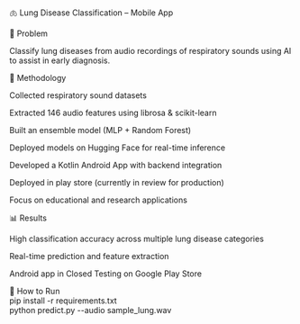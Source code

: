 🫁 Lung Disease Classification – Mobile App  
  
📌 Problem

Classify lung diseases from audio recordings of respiratory sounds using AI to assist in early diagnosis.

🔧 Methodology

Collected respiratory sound datasets

Extracted 146 audio features using librosa & scikit-learn

Built an ensemble model (MLP + Random Forest)

Deployed models on Hugging Face for real-time inference

Developed a Kotlin Android App with backend integration  

Deployed in play store (currently in review for production)

Focus on educational and research applications

📊 Results

High classification accuracy across multiple lung disease categories

Real-time prediction and feature extraction

Android app in Closed Testing on Google Play Store

🚀 How to Run  
pip install -r requirements.txt  
python predict.py --audio sample_lung.wav
